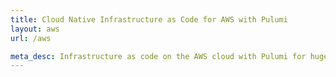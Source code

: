 ```yaml
---
title: Cloud Native Infrastructure as Code for AWS with Pulumi
layout: aws
url: /aws

meta_desc: Infrastructure as code on the AWS cloud with Pulumi for huge productivity gains and a unified programming model for Devs and DevOps.
---
```

